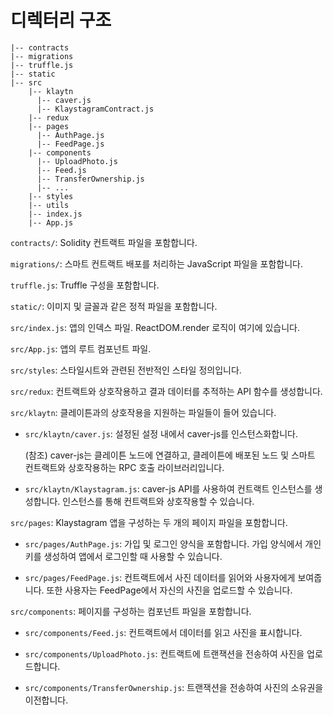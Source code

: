 # 디렉터리 구조

```text
|-- contracts
|-- migrations
|-- truffle.js
|-- static
|-- src
    |-- klaytn
      |-- caver.js
      |-- KlaystagramContract.js
    |-- redux
    |-- pages
      |-- AuthPage.js
      |-- FeedPage.js
    |-- components
      |-- UploadPhoto.js
      |-- Feed.js
      |-- TransferOwnership.js
      |-- ...
    |-- styles
    |-- utils
    |-- index.js
    |-- App.js
```

`contracts/`: Solidity 컨트랙트 파일을 포함합니다.

`migrations/`: 스마트 컨트랙트 배포를 처리하는 JavaScript 파일을 포함합니다.

`truffle.js`: Truffle 구성을 포함합니다.

`static/`: 이미지 및 글꼴과 같은 정적 파일을 포함합니다.

`src/index.js`: 앱의 인덱스 파일. ReactDOM.render 로직이 여기에 있습니다.

`src/App.js`: 앱의 루트 컴포넌트 파일.

`src/styles`: 스타일시트와 관련된 전반적인 스타일 정의입니다.

`src/redux`: 컨트랙트와 상호작용하고 결과 데이터를 추적하는 API 함수를 생성합니다.

`src/klaytn`: 클레이튼과의 상호작용을 지원하는 파일들이 들어 있습니다.

* `src/klaytn/caver.js`: 설정된 설정 내에서 caver-js를 인스턴스화합니다.

  (참조) caver-js는 클레이튼 노드에 연결하고, 클레이튼에 배포된 노드 및 스마트 컨트랙트와 상호작용하는 RPC 호출 라이브러리입니다.

* `src/klaytn/Klaystagram.js`: caver-js API를 사용하여 컨트랙트 인스턴스를 생성합니다. 인스턴스를 통해 컨트랙트와 상호작용할 수 있습니다.

`src/pages`: Klaystagram 앱을 구성하는 두 개의 페이지 파일을 포함합니다.

* `src/pages/AuthPage.js`: 가입 및 로그인 양식을 포함합니다. 가입 양식에서 개인키를 생성하여 앱에서 로그인할 때 사용할 수 있습니다.

* `src/pages/FeedPage.js`: 컨트랙트에서 사진 데이터를 읽어와 사용자에게 보여줍니다. 또한 사용자는 FeedPage에서 자신의 사진을 업로드할 수 있습니다.

`src/components`: 페이지를 구성하는 컴포넌트 파일을 포함합니다.

* `src/components/Feed.js`: 컨트랙트에서 데이터를 읽고 사진을 표시합니다.

* `src/components/UploadPhoto.js`: 컨트랙트에 트랜잭션을 전송하여 사진을 업로드합니다.

* `src/components/TransferOwnership.js`: 트랜잭션을 전송하여 사진의 소유권을 이전합니다.


 



